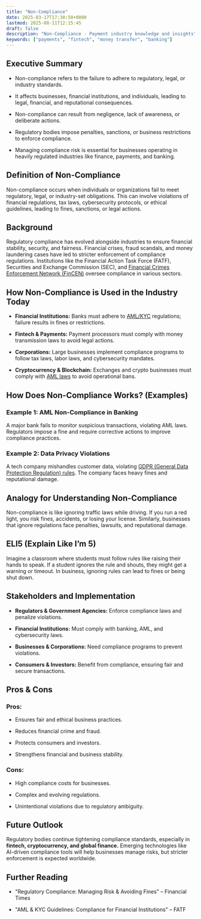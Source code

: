 ```yaml
---
title: "Non-Compliance"
date: 2025-03-17T17:30:50+0000
lastmod: 2025-08-11T12:15:45
draft: false
description: "Non-Compliance - Payment industry knowledge and insights"
keywords: ["payments", "fintech", "money transfer", "banking"]
---
```


## Executive Summary

- Non-compliance refers to the failure to adhere to regulatory, legal, or industry standards.

- It affects businesses, financial institutions, and individuals, leading to legal, financial, and reputational consequences.

- Non-compliance can result from negligence, lack of awareness, or deliberate actions.

- Regulatory bodies impose penalties, sanctions, or business restrictions to enforce compliance.

- Managing compliance risk is essential for businesses operating in heavily regulated industries like finance, payments, and banking.

## Definition of Non-Compliance

Non-compliance occurs when individuals or organizations fail to meet regulatory, legal, or industry-set obligations. This can involve violations of financial regulations, tax laws, cybersecurity protocols, or ethical guidelines, leading to fines, sanctions, or legal actions.

## Background

Regulatory compliance has evolved alongside industries to ensure financial stability, security, and fairness. Financial crises, fraud scandals, and money laundering cases have led to stricter enforcement of compliance regulations. Institutions like the Financial Action Task Force (FATF), Securities and Exchange Commission (SEC), and [Financial Crimes Enforcement Network (FinCEN)](https://faisalkhanllc.xyz/resources/payments-wiki/f/financial-crimes-enforcement-network-fincen/) oversee compliance in various sectors.

## How Non-Compliance is Used in the Industry Today

- **Financial Institutions:** Banks must adhere to [AML/KYC](https://faisalkhanllc.xyz/resources/payments-wiki/k/know-your-customer-kyc-anti-money-laundering-aml/) regulations; failure results in fines or restrictions.

- **Fintech & Payments:** Payment processors must comply with money transmission laws to avoid legal actions.

- **Corporations:** Large businesses implement compliance programs to follow tax laws, labor laws, and cybersecurity mandates.

- **Cryptocurrency & Blockchain:** Exchanges and crypto businesses must comply with [AML laws](https://faisalkhanllc.xyz/resources/payments-wiki/a/aml-law/) to avoid operational bans.

## How Does Non-Compliance Works? (Examples)

### Example 1: AML Non-Compliance in Banking

A major bank fails to monitor suspicious transactions, violating AML laws. Regulators impose a fine and require corrective actions to improve compliance practices.

### Example 2: Data Privacy Violations

A tech company mishandles customer data, violating [GDPR (General Data Protection Regulation) rules](https://faisalkhanllc.xyz/resources/payments-wiki/g/general-data-protection-regulation-gdpr/). The company faces heavy fines and reputational damage.

## Analogy for Understanding Non-Compliance

Non-compliance is like ignoring traffic laws while driving. If you run a red light, you risk fines, accidents, or losing your license. Similarly, businesses that ignore regulations face penalties, lawsuits, and reputational damage.

## ELI5 (Explain Like I’m 5)

Imagine a classroom where students must follow rules like raising their hands to speak. If a student ignores the rule and shouts, they might get a warning or timeout. In business, ignoring rules can lead to fines or being shut down.

## Stakeholders and Implementation

- **Regulators & Government Agencies:** Enforce compliance laws and penalize violations.

- **Financial Institutions:** Must comply with banking, AML, and cybersecurity laws.

- **Businesses & Corporations:** Need compliance programs to prevent violations.

- **Consumers & Investors:** Benefit from compliance, ensuring fair and secure transactions.

## Pros & Cons

### Pros:

- Ensures fair and ethical business practices.

- Reduces financial crime and fraud.

- Protects consumers and investors.

- Strengthens financial and business stability.

### Cons:

- High compliance costs for businesses.

- Complex and evolving regulations.

- Unintentional violations due to regulatory ambiguity.

## Future Outlook

Regulatory bodies continue tightening compliance standards, especially in **fintech, cryptocurrency, and global finance.** Emerging technologies like AI-driven compliance tools will help businesses manage risks, but stricter enforcement is expected worldwide.

## Further Reading

- "Regulatory Compliance: Managing Risk & Avoiding Fines" – Financial Times

- "AML & KYC Guidelines: Compliance for Financial Institutions" – FATF

##